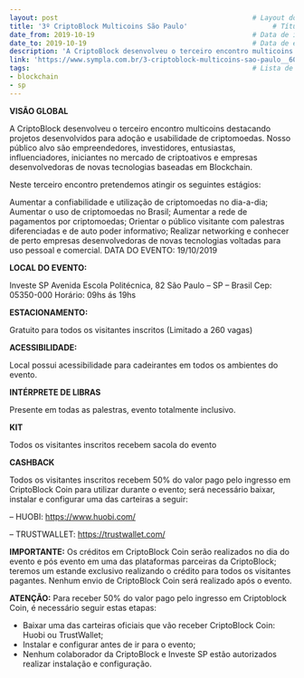 ```yaml
---
layout: post                                                # Layout do post, deixar por padrão post.
title: '3º CriptoBlock Multicoins São Paulo'                     # Título da conferência.
date_from: 2019-10-19                                       # Data de início da conferência no formado yyyy-mm-dd sem aspas.
date_to: 2019-10-19                                         # Data de encerramento da conferência no formado yyyy-mm-dd sem aspas.
description: 'A CriptoBlock desenvolveu o terceiro encontro multicoins destacando projetos desenvolvidos para adoção e usabilidade de criptomoedas.'    # Descrição da conferência.
link: 'https://www.sympla.com.br/3-criptoblock-multicoins-sao-paulo__600215'                      # Link oficial da conferência.
tags:                                                       # Lista de tags associadas a sua conferência. Ex: Linguagem (js) e estado (sp). Caso seja mais de uma linguagem use apenas geral.
- blockchain
- sp
---
```

**VISÃO GLOBAL**

A CriptoBlock desenvolveu o terceiro encontro multicoins destacando projetos desenvolvidos para adoção e usabilidade de criptomoedas. Nosso público alvo são empreendedores, investidores, entusiastas, influenciadores, iniciantes no mercado de criptoativos e empresas desenvolvedoras de novas tecnologias baseadas em Blockchain.

Neste terceiro encontro pretendemos atingir os seguintes estágios:

Aumentar a confiabilidade e utilização de criptomoedas no dia-a-dia;
Aumentar o uso de criptomoedas no Brasil;
Aumentar a rede de pagamentos por criptomoedas;
Orientar o público visitante com palestras diferenciadas e de auto poder informativo;
Realizar networking e conhecer de perto empresas desenvolvedoras de novas tecnologias voltadas para uso pessoal e comercial.
DATA DO EVENTO:
19/10/2019

**LOCAL DO EVENTO:**

Investe SP
Avenida Escola Politécnica, 82
São Paulo – SP – Brasil
Cep: 05350-000
Horário: 09hs ás 19hs

**ESTACIONAMENTO:**

Gratuito para todos os visitantes inscritos (Limitado a 260 vagas)

**ACESSIBILIDADE:**

Local possui acessibilidade para cadeirantes em todos os ambientes do evento.

**INTÉRPRETE DE LIBRAS**

Presente em todas as palestras, evento totalmente inclusivo.

**KIT**

Todos os visitantes inscritos recebem sacola do evento

**CASHBACK**

Todos os visitantes inscritos recebem 50% do valor pago pelo ingresso em CriptoBlock Coin para utilizar durante o evento; será necessário baixar, instalar e configurar uma das carteiras a seguir:

– HUOBI: https://www.huobi.com/

– TRUSTWALLET: https://trustwallet.com/

**IMPORTANTE:** Os créditos em CriptoBlock Coin serão realizados no dia do evento e pós evento em uma das plataformas parceiras da CriptoBlock; teremos um estande exclusivo realizando o crédito para todos os visitantes pagantes. Nenhum envio de CriptoBlock Coin será realizado após o evento.

**ATENÇÃO:** Para receber 50% do valor pago pelo ingresso em Criptoblock Coin, é necessário seguir estas etapas:

- Baixar uma das carteiras oficiais que vão receber CriptoBlock Coin: Huobi ou TrustWallet;
- Instalar e configurar antes de ir para o evento;
- Nenhum colaborador da CriptoBlock e Investe SP estão autorizados realizar instalação e configuração.
